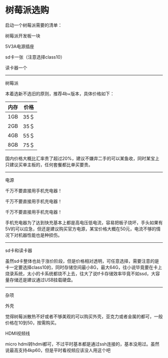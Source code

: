 # 树莓派选购

启动一个树莓派需要的清单：

树莓派开发板一块

5V3A电源插座

sd卡一张（注意选择class10）

读卡器一个

----------------

树莓派

本着选新不选旧的原则，推荐4b+版本，具体价格如下：

| 内存 | 价格 |
| :--: | :--: |
| 1GB  | 35＄ |
| 2GB  | 35＄ |
| 4GB  | 55＄ |
| 8GB  | 75＄ |

 国内价格大概比汇率贵了超过20%，建议不嫌弃二手的可以某鱼收，同时某宝上只建议买单主板的，任何套餐都比单买要贵。

-----------

电源

千万不要直接用手机充电器！

千万不要直接用手机充电器！

千万不要直接用手机充电器！

手机充电器为了达到快充基本上都是高电压低电流，容易把板子烧坏，手头如果有5V的可以应急，但还是建议购买官方电源，某宝价格大概在50元，电流不够的情况下对机器性能也是种损伤。

------

sd卡和读卡器

虽然sd卡整体也处于涨价阶段，但是价格相对透明，可任意选择，需要注意的是卡一定要选择class10的，同时存储空间最小8G，最大64G，往小说毕竟要在卡上烧录系统，太小的卡系统都烧不上去，往大了说tf卡存储效率毕竟不如ssd，大容量存储还是建议通过USB挂载硬盘。

------

杂项

外壳

觉得树莓派散热不好或者不够美观的可以购买外壳，亚克力或者金属的都可，一般价格在10到50，按需购买。

HDMI视频线

micro hdmi转hdmi都可，不过平时基本都是通过ssh连接的，基本没用过。虽然说最高支持4kp60，但是平时看视频应该没人用这个吧

